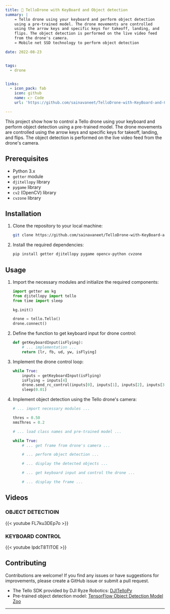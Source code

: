 ```yaml
---
title: 🎉 TelloDrone with KeyBoard and Object detection
summary: |
    ➔ Tello drone using your keyboard and perform object detection
    using a pre-trained model. The drone movements are controlled
    using the arrow keys and specific keys for takeoff, landing, and
    flips. The object detection is performed on the live video feed
    from the drone's camera.
    ➔ Mobile net SSD technology to perform object detection

date: 2022-08-23


tags:
  - drone


links:
  - icon_pack: fab
    icon: github
    name: 👉 Code
    url: 'https://github.com/sainavaneet/TelloDrone-with-KeyBoard-and-Objectdetection'

---
```


This project show how to control a Tello drone using your keyboard and perform object detection using a pre-trained model. The drone movements are controlled using the arrow keys and specific keys for takeoff, landing, and flips. The object detection is performed on the live video feed from the drone's camera.

## Prerequisites

- Python 3.x
- `getter` module
- `djitellopy` library
- `pygame` library
- `cv2` (OpenCV) library
- `cvzone` library

## Installation

1. Clone the repository to your local machine:

   ```bash
   git clone https://github.com/sainavaneet/TelloDrone-with-KeyBoard-and-Objectdetection.git
   ```

2. Install the required dependencies:

   ```bash
   pip install getter djitellopy pygame opencv-python cvzone
   ```

## Usage

1. Import the necessary modules and initialize the required components:

   ```python
   import getter as kg
   from djitellopy import tello
   from time import sleep

   kg.init()

   drone = tello.Tello()
   drone.connect()
   ```

2. Define the function to get keyboard input for drone control:

   ```python
   def getKeyboardInput(isFlying):
       # ... implementation ...
       return [lr, fb, ud, yw, isFlying]
   ```

3. Implement the drone control loop:

   ```python
   while True:
       inputs = getKeyboardInput(isFlying)
       isFlying = inputs[4]
       drone.send_rc_control(inputs[0], inputs[1], inputs[2], inputs[3])
       sleep(0.01)
   ```

4. Implement object detection using the Tello drone's camera:

   ```python
   # ... import necessary modules ...

   thres = 0.50
   nmsThres = 0.2

   # ... load class names and pre-trained model ...

   while True:
       # ... get frame from drone's camera ...

       # ... perform object detection ...

       # ... display the detected objects ...

       # ... get keyboard input and control the drone ...

       # ... display the frame ...

   ```


## Videos 

### OBJECT DETECTIOIN

{{< youtube FL7ku3DEp7o >}}

### KEYBOARD CONTROL

{{< youtube IpdcT8TlTOE >}}

## Contributing

Contributions are welcome! If you find any issues or have suggestions for improvements, please create a GitHub issue or submit a pull request.

- The Tello SDK provided by DJI Ryze Robotics: [DJITelloPy](https://github.com/damiafuentes/DJITelloPy)
- Pre-trained object detection model: [TensorFlow Object Detection Model Zoo](https://github.com/tensorflow/models/blob/master/research/object_detection/g3doc/tf2_detection_zoo.md)
---
